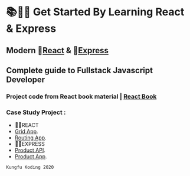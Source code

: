 # 📚👨‍💻 Get Started By Learning React & Express

## Modern 📗[React](https://reactjs.org/) & 📙[Express](https://expressjs.com/)

## Complete guide to Fullstack Javascript Developer

### Project code from React book material | [React Book](https://bukureact.id/)

### Case Study Project :
  - 📱🛒REACT
  - [Grid App](https://github.com/irwantsiregar/grid-app).
  - [Routing App](https://github.com/irwantsiregar/routing-app).
  - 📱🛒EXPRESS
  - [Product API](https://github.com/irwantsiregar/react-express/tree/2.2-expressjs_mongodb).
  - [Product App](https://github.com/irwantsiregar/react-express/tree/3-react_expressjs).

`Kungfu Koding 2020`